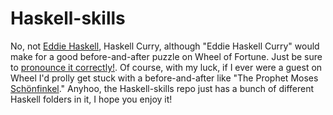 

# Haskell-skills

No, not [Eddie Haskell](https://www.youtube.com/watch?v=6nvclk4p6Wo), Haskell Curry, although "Eddie Haskell Curry" would make for a good before-and-after puzzle on Wheel of Fortune. Just be sure to [pronounce it correctly!](https://www.youtube.com/watch?v=ja7rr91C6CQ&feature=youtu.be&t=0m34s). Of course, with my luck, if I ever were a guest on Wheel I'd prolly get stuck with a before-and-after like "The Prophet Moses [Schönfinkel](https://en.wikipedia.org/wiki/Moses_Sch%C3%B6nfinkel)." Anyhoo, the Haskell-skills repo just has a bunch of different Haskell folders in it, I hope you enjoy it!